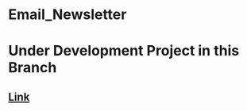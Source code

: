 # Email_Newsletter

# Under Development Project in this Branch
## [Link](https://github.com/DragonUncaged/Email_Newsletter/tree/project1)
